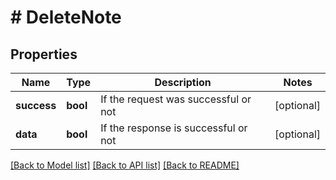 # # DeleteNote

## Properties

Name | Type | Description | Notes
------------ | ------------- | ------------- | -------------
**success** | **bool** | If the request was successful or not | [optional]
**data** | **bool** | If the response is successful or not | [optional]

[[Back to Model list]](../README.md#documentation-for-models) [[Back to API list]](../README.md#documentation-for-api-endpoints) [[Back to README]](../README.md)
